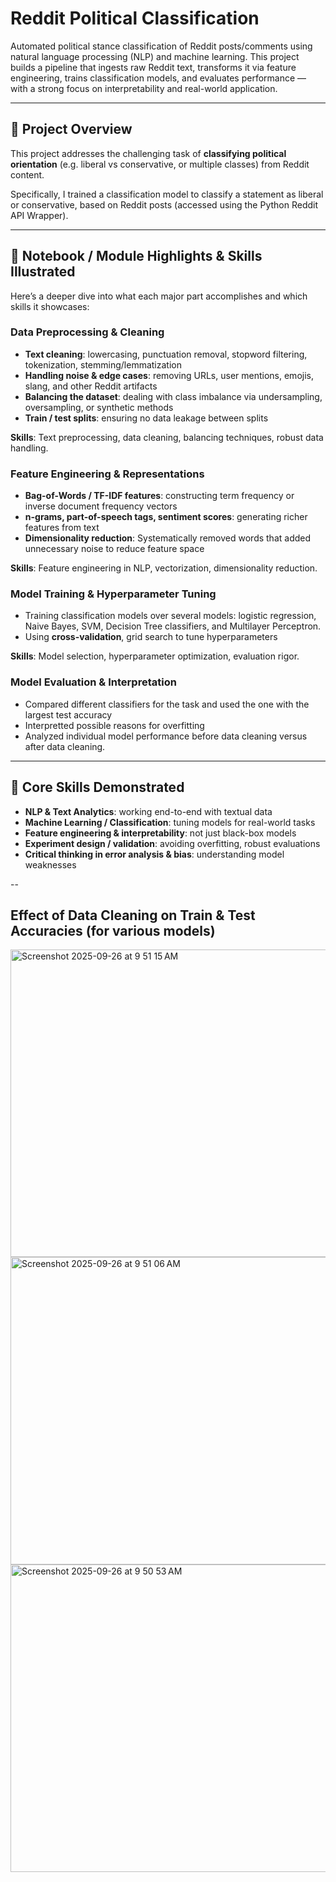 # Reddit Political Classification  

Automated political stance classification of Reddit posts/comments using natural language processing (NLP) and machine learning. This project builds a pipeline that ingests raw Reddit text, transforms it via feature engineering, trains classification models, and evaluates performance — with a strong focus on interpretability and real-world application.

---

## 🚀 Project Overview

This project addresses the challenging task of **classifying political orientation** (e.g. liberal vs conservative, or multiple classes) from Reddit content. 

Specifically, I trained a classification model to classify a statement as liberal or conservative, based on Reddit posts (accessed using the Python Reddit API Wrapper). 

---

## 📘 Notebook / Module Highlights & Skills Illustrated

Here’s a deeper dive into what each major part accomplishes and which skills it showcases:

### **Data Preprocessing & Cleaning**

- **Text cleaning**: lowercasing, punctuation removal, stopword filtering, tokenization, stemming/lemmatization  
- **Handling noise & edge cases**: removing URLs, user mentions, emojis, slang, and other Reddit artifacts  
- **Balancing the dataset**: dealing with class imbalance via undersampling, oversampling, or synthetic methods  
- **Train / test splits**: ensuring no data leakage between splits  

**Skills**: Text preprocessing, data cleaning, balancing techniques, robust data handling.

### **Feature Engineering & Representations**

- **Bag-of-Words / TF-IDF features**: constructing term frequency or inverse document frequency vectors  
- **n-grams, part-of-speech tags, sentiment scores**: generating richer features from text  
- **Dimensionality reduction**: Systematically removed words that added unnecessary noise to reduce feature space  

**Skills**: Feature engineering in NLP, vectorization, dimensionality reduction.

### **Model Training & Hyperparameter Tuning**

- Training classification models over several models: logistic regression, Naive Bayes, SVM, Decision Tree classifiers, and Multilayer Perceptron.
- Using **cross-validation**, grid search to tune hyperparameters  

**Skills**: Model selection, hyperparameter optimization, evaluation rigor.

### **Model Evaluation & Interpretation**

- Compared different classifiers for the task and used the one with the largest test accuracy
- Interpretted possible reasons for overfitting
- Analyzed individual model performance before data cleaning versus after data cleaning.

---

## 🧠 Core Skills Demonstrated

- **NLP & Text Analytics**: working end-to-end with textual data  
- **Machine Learning / Classification**: tuning models for real-world tasks  
- **Feature engineering & interpretability**: not just black-box models  
- **Experiment design / validation**: avoiding overfitting, robust evaluations  
- **Critical thinking in error analysis & bias**: understanding model weaknesses

--
## Effect of Data Cleaning on Train & Test Accuracies (for various models)

<img width="678" height="492" alt="Screenshot 2025-09-26 at 9 51 15 AM" src="https://github.com/user-attachments/assets/e0b4dbbe-3b97-4d2f-a4d5-ff6b8cacdadb" />

<img width="678" height="492" alt="Screenshot 2025-09-26 at 9 51 06 AM" src="https://github.com/user-attachments/assets/6735c996-aff3-4ac7-a0e7-4b55667b4fd1" />
<img width="875" height="492" alt="Screenshot 2025-09-26 at 9 50 53 AM" src="https://github.com/user-attachments/assets/0053b0bb-14c5-49c2-9023-2e0d895c2ffb" />
